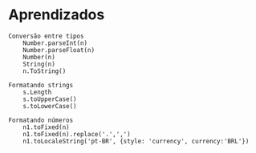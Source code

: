 # Aprendizados

    Conversão entre tipos
        Number.parseInt(n)
        Number.parseFloat(n)
        Number(n)
        String(n)
        n.ToString()
    
    Formatando strings
        s.Length
        s.toUpperCase()
        s.toLowerCase()
    
    Formatando números
        n1.toFixed(n)
        n1.toFixed(n).replace('.',',')
        n1.toLocaleString('pt-BR', {style: 'currency', currency:'BRL'})